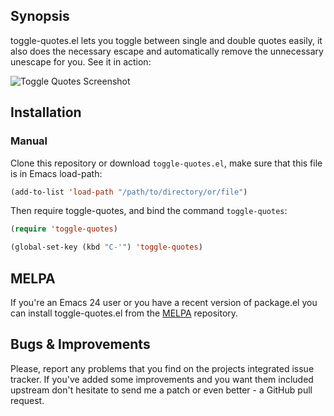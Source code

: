 ## Synopsis ##

toggle-quotes.el lets you toggle between single and double quotes
easily, it also does the necessary escape and automatically remove the
unnecessary unescape for you. See it in action:

![Toggle Quotes Screenshot](https://github.com/toctan/toggle-quotes.el/raw/master/screenshots/toggle-quotes.gif)

## Installation ##

### Manual ###

Clone this repository or download `toggle-quotes.el`, make sure that
this file is in Emacs load-path:

```lisp
(add-to-list 'load-path "/path/to/directory/or/file")
```

Then require toggle-quotes, and bind the command `toggle-quotes`:

```lisp
(require 'toggle-quotes)

(global-set-key (kbd "C-'") 'toggle-quotes)
```

## MELPA ##

If you're an Emacs 24 user or you have a recent version of package.el
you can install toggle-quotes.el from the [MELPA](http://melpa.milkbox.net/)
repository.

## Bugs & Improvements ##

Please, report any problems that you find on the projects integrated
issue tracker. If you've added some improvements and you want them
included upstream don't hesitate to send me a patch or even better - a
GitHub pull request.
